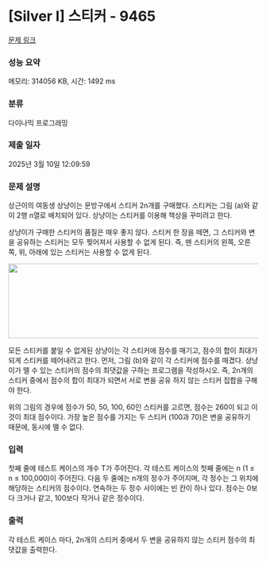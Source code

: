 # [Silver I] 스티커 - 9465 

[문제 링크](https://www.acmicpc.net/problem/9465) 

### 성능 요약

메모리: 314056 KB, 시간: 1492 ms

### 분류

다이나믹 프로그래밍

### 제출 일자

2025년 3월 10일 12:09:59

### 문제 설명

<p>상근이의 여동생 상냥이는 문방구에서 스티커 2n개를 구매했다. 스티커는 그림 (a)와 같이 2행 n열로 배치되어 있다. 상냥이는 스티커를 이용해 책상을 꾸미려고 한다.</p>

<p>상냥이가 구매한 스티커의 품질은 매우 좋지 않다. 스티커 한 장을 떼면, 그 스티커와 변을 공유하는 스티커는 모두 찢어져서 사용할 수 없게 된다. 즉, 뗀 스티커의 왼쪽, 오른쪽, 위, 아래에 있는 스티커는 사용할 수 없게 된다.</p>

<p><img alt="" src="https://www.acmicpc.net/upload/images/sticker.png" style="height:150px; width:575px"></p>

<p>모든 스티커를 붙일 수 없게된 상냥이는 각 스티커에 점수를 매기고, 점수의 합이 최대가 되게 스티커를 떼어내려고 한다. 먼저, 그림 (b)와 같이 각 스티커에 점수를 매겼다. 상냥이가 뗄 수 있는 스티커의 점수의 최댓값을 구하는 프로그램을 작성하시오. 즉, 2n개의 스티커 중에서 점수의 합이 최대가 되면서 서로 변을 공유 하지 않는 스티커 집합을 구해야 한다.</p>

<p>위의 그림의 경우에 점수가 50, 50, 100, 60인 스티커를 고르면, 점수는 260이 되고 이 것이 최대 점수이다. 가장 높은 점수를 가지는 두 스티커 (100과 70)은 변을 공유하기 때문에, 동시에 뗄 수 없다.</p>

### 입력 

 <p>첫째 줄에 테스트 케이스의 개수 T가 주어진다. 각 테스트 케이스의 첫째 줄에는 n (1 ≤ n ≤ 100,000)이 주어진다. 다음 두 줄에는 n개의 정수가 주어지며, 각 정수는 그 위치에 해당하는 스티커의 점수이다. 연속하는 두 정수 사이에는 빈 칸이 하나 있다. 점수는 0보다 크거나 같고, 100보다 작거나 같은 정수이다. </p>

### 출력 

 <p>각 테스트 케이스 마다, 2n개의 스티커 중에서 두 변을 공유하지 않는 스티커 점수의 최댓값을 출력한다.</p>

